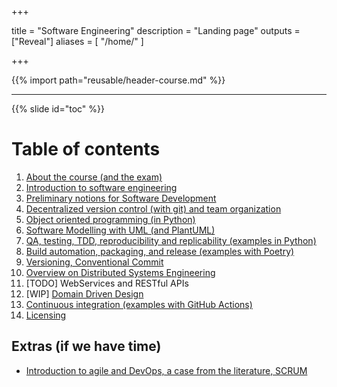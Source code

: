  +++

title = "Software Engineering"
description = "Landing page"
outputs = ["Reveal"]
aliases = [
    "/home/"
]

+++

{{% import path="reusable/header-course.md" %}}

---

{{% slide id="toc" %}}

# Table of contents

1. [About the course (and the exam)](about)
0. [Introduction to software engineering](se-intro)
0. [Preliminary notions for Software Development](preliminaries)
0. [Decentralized version control (with git) and team organization](dvcs-basics)
0. [Object oriented programming (in Python)](oop)
0. [Software Modelling with UML (and PlantUML)](modelling)
0. [QA, testing, TDD, reproducibility and replicability (examples in Python)](qa-tdd)
0. [Build automation, packaging, and release (examples with Poetry)](build)
0. [Versioning, Conventional Commit](versioning)
0. [Overview on Distributed Systems Engineering](ds)
0. [TODO] WebServices and RESTful APIs
0. [WIP] [Domain Driven Design](ddd)
0. [Continuous integration (examples with GitHub Actions)](ci)
0. [Licensing](https://unibo-spe.github.io/06-licenses/)

## Extras (if we have time)

- [Introduction to agile and DevOps, a case from the literature, SCRUM](devops-intro)
